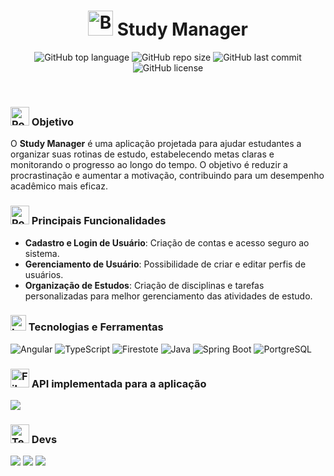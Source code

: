 <h1 align="center">
  <img src="https://raw.githubusercontent.com/Tarikul-Islam-Anik/Telegram-Animated-Emojis/main/Objects/Books.webp" alt="Books" width="40" height="40" /> Study Manager
</h1>
<p align="center">
  <img alt="GitHub top language" src="https://img.shields.io/github/languages/top/filipe-rds/Projeto-Final-Angular-PWEB?color=white">
  <img alt="GitHub repo size" src="https://img.shields.io/github/repo-size/filipe-rds/Projeto-Final-Angular-PWEB?color=white">
  <img alt="GitHub last commit" src="https://img.shields.io/github/last-commit/filipe-rds/Projeto-Final-Angular-PWEB?color=white">
  <img alt="GitHub license" src="https://img.shields.io/github/license/filipe-rds/Projeto-Final-Angular-PWEB?color=white"><img>
</p>
<div style="display: inline_block" ><br>
    <h3><img src="https://raw.githubusercontent.com/Tarikul-Islam-Anik/Animated-Fluent-Emojis/master/Emojis/Travel%20and%20places/Rocket.png" alt="Rocket" width="30" height="30" /> Objetivo</h3>
    <p>O <strong>Study Manager</strong> é uma aplicação projetada para ajudar estudantes a organizar suas rotinas de estudo, estabelecendo metas claras e monitorando o progresso ao longo do tempo. O objetivo é reduzir a procrastinação e aumentar a motivação, contribuindo para um desempenho acadêmico mais eficaz.</p>

  <h3><img src="https://raw.githubusercontent.com/Tarikul-Islam-Anik/Animated-Fluent-Emojis/master/Emojis/Smilies/Robot.png" alt="Robot" width="30" height="30" /> Principais Funcionalidades</h3>
  <ul>
      <li><strong>Cadastro e Login de Usuário</strong>: Criação de contas e acesso seguro ao sistema.</li>
      <li><strong>Gerenciamento de Usuário</strong>: Possibilidade de criar e editar perfis de usuários.</li>
      <li><strong>Organização de Estudos</strong>: Criação de disciplinas e tarefas personalizadas para melhor gerenciamento das atividades de estudo.</li>
  </ul>
</div>

<div style="display: inline_block" >
    <h3><img src="https://raw.githubusercontent.com/Tarikul-Islam-Anik/Telegram-Animated-Emojis/main/Objects/Laptop.webp" alt="Laptop" width="25" height="25" /> Tecnologias e Ferramentas</h3>
    <img alt= "Angular" src="https://img.shields.io/badge/Angular-000000?style=for-the-badge&logo=angular&logoColor=white">
    <img alt= "TypeScript" src="https://img.shields.io/badge/TypeScript-000000?style=for-the-badge&logo=typescript&logoColor=white">
    <img alt= "Firestote" src="https://img.shields.io/badge/Firestore-000000?style=for-the-badge&logo=firebase&logoColor=white">
    <img alt= "Java" src="https://img.shields.io/badge/Java-000000?style=for-the-badge&logo=openjdk&logoColor=white">
    <img alt= "Spring Boot" src="https://img.shields.io/badge/Spring_Boot-000000?style=for-the-badge&logo=spring&logoColor=white">
    <img alt= "PortgreSQL" src="https://img.shields.io/badge/PostgreSQL-000000?style=for-the-badge&logo=postgresql&logoColor=white">
</div>

<div style="display: inline_block" >
  <h3><img src="https://raw.githubusercontent.com/Tarikul-Islam-Anik/Telegram-Animated-Emojis/main/Objects/File%20Folder.webp" alt="File Folder" width="30" height="30" /> API implementada para a aplicação</h3>
  <a align="center" href="https://github.com/filipe-rds/Projeto-Final-Spring-PWEB" target="_blank"><img  src="https://img.shields.io/badge/API_Study_Manager-000000?style=for-the-badge&logo=GitHub&logoColor=white" target="_blank"></a>
</div>

<div style="display: inline_block" >
  <h3><img src="https://raw.githubusercontent.com/Tarikul-Islam-Anik/Animated-Fluent-Emojis/master/Emojis/People%20with%20professions/Technologist%20Light%20Skin%20Tone.png" alt="Technologist Light Skin Tone" width="30" height="30" /> Devs</h3>
  <div style="flex">
    <a align="center" href="https://github.com/filipe-rds" target="_blank"><img  src="https://img.shields.io/badge/Filipe_Rodrigues-000000?style=for-the-badge&logo=GitHub&logoColor=white" target="_blank"></a>
    <a align="center" href="https://github.com/gfedacs" target="_blank"><img  src="https://img.shields.io/badge/Gabriel_Félix-000000?style=for-the-badge&logo=GitHub&logoColor=white" target="_blank"></a>
    <a align="center" href="https://github.com/LucasJaud" target="_blank"><img  src="https://img.shields.io/badge/Lucas_Pedro-000000?style=for-the-badge&logo=GitHub&logoColor=white" target="_blank"></a>
  </div>
</div>
